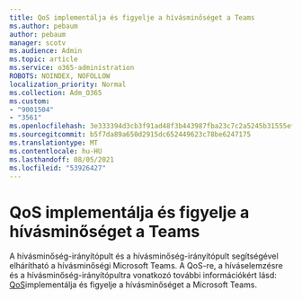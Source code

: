 ```yaml
---
title: QoS implementálja és figyelje a hívásminőséget a Teams
ms.author: pebaum
author: pebaum
manager: scotv
ms.audience: Admin
ms.topic: article
ms.service: o365-administration
ROBOTS: NOINDEX, NOFOLLOW
localization_priority: Normal
ms.collection: Adm_O365
ms.custom:
- "9001504"
- "3561"
ms.openlocfilehash: 3e333394d3cb3f91ad48f3b443987fba23c7c2a5245b31555ef07ccf09e46be4
ms.sourcegitcommit: b5f7da89a650d2915dc652449623c78be6247175
ms.translationtype: MT
ms.contentlocale: hu-HU
ms.lasthandoff: 08/05/2021
ms.locfileid: "53926427"
---
```

# <a name="implement-qos-and-monitor-call-quality-in-teams"></a>QoS implementálja és figyelje a hívásminőséget a Teams

A hívásminőség-irányítópult és a hívásminőség-irányítópult segítségével elhárítható a hívásminőségi Microsoft Teams. A QoS-re, a híváselemzésre és a hívásminőség-irányítópultra vonatkozó további információkért lásd: [QoS](https://docs.microsoft.com/microsoftteams/monitor-call-quality-qos)implementálja és figyelje a hívásminőséget a Microsoft Teams. 
